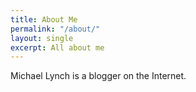 ```yaml
---
title: About Me
permalink: "/about/"
layout: single
excerpt: All about me
---
```


Michael Lynch is a blogger on the Internet.